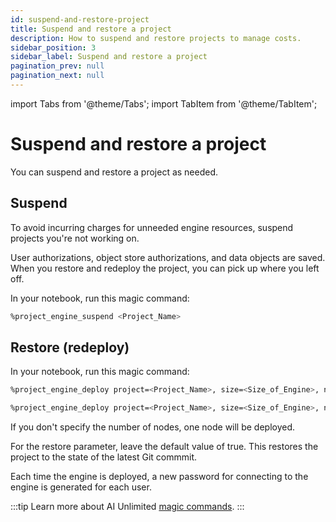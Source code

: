 ```yaml
---
id: suspend-and-restore-project
title: Suspend and restore a project
description: How to suspend and restore projects to manage costs.
sidebar_position: 3
sidebar_label: Suspend and restore a project
pagination_prev: null
pagination_next: null
---
```


import Tabs from '@theme/Tabs';
import TabItem from '@theme/TabItem';


# Suspend and restore a project

You can suspend and restore a project as needed.


## Suspend

To avoid incurring charges for unneeded engine resources, suspend projects you're not working on.

User authorizations, object store authorizations, and data objects are saved. When you restore and redeploy the project, you can pick up where you left off.

In your notebook, run this magic command:

```bash 
%project_engine_suspend <Project_Name>
```


## Restore (redeploy)

In your notebook, run this magic command: 

<Tabs>
<TabItem value="aws1" label="AWS">

```bash 
%project_engine_deploy project=<Project_Name>, size=<Size_of_Engine>, node=<Number_of_Nodes>, subnet=<Subnet_id>, region=<Region>, restore-<true|false>, prefixlist=<Prefix_List>, securitygroups=<Security_Group>, cidrs=<CIDR>, tags=<Tags>, iamrole=<IAM_Role>, roleprefix=<Role_Prefix>, permissionboundary=<Permission_Boundary>
```
</TabItem>
<TabItem value="azure" label="Azure">

```bash 
%project_engine_deploy project=<Project_Name>, size=<Size_of_Engine>, node=<Number_of_Nodes>, subnet=<Subnet_id>, region=<Region>, restore=<true|false>, network=<Network>, keyvault=<Key_Vault>, keyvaultresourcegroup=<Key_Vault_Resource_Group>, networkresourcegroup=<Network_Resource_Group>
```
</TabItem>
</Tabs>

If you don't specify the number of nodes, one node will be deployed. 

For the restore parameter, leave the default value of true. This restores the project to the state of the latest Git commmit.

Each time the engine is deployed, a new password for connecting to the engine is generated for each user.

:::tip
Learn more about AI Unlimited [magic commands](../explore-and-analyze-data/magic-commands.md).
:::

